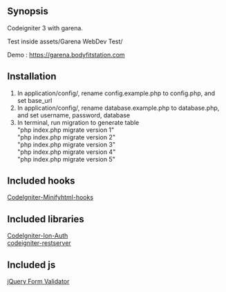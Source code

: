 ## Synopsis

Codeigniter 3 with garena.

Test inside assets/Garena WebDev Test/

Demo : <a href="https://garena.bodyfitstation.com">https://garena.bodyfitstation.com</a>

## Installation

1. In application/config/, rename config.example.php to config.php, and set base_url
1. In application/config/, rename database.example.php to database.php, and set username, password, database
3. In terminal, run migration to generate table<br />
"php index.php migrate version 1"<br />
"php index.php migrate version 2"<br />
"php index.php migrate version 3"<br />
"php index.php migrate version 4"<br />
"php index.php migrate version 5"

## Included hooks
<a href="https://github.com/johngerome/CodeIgniter-Minifyhtml-hooks">CodeIgniter-Minifyhtml-hooks</a><br />

## Included libraries
<a href="https://github.com/benedmunds/CodeIgniter-Ion-Auth">CodeIgniter-Ion-Auth</a><br />
<a href="https://github.com/chriskacerguis/codeigniter-restserver">codeigniter-restserver</a>

## Included js
<a href="http://www.formvalidator.net/">jQuery Form Validator</a>
